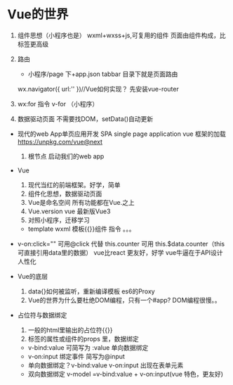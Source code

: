 # Vue的世界
  1. 组件思想（小程序也是）
     wxml+wxss+js,可复用的组件
     页面由组件构成，比标签更高级
  2. 路由
     - 小程序/page 下+app.json tabbar   目录下就是页面路由

      wx.navigator({
        url:''
      })//Vue如何实现？
      先安装vue-router

  3. wx:for  指令  v-for （小程序）
  4. 数据驱动页面  不需要找DOM，setData()自动更新

-  现代的web App单页应用开发 SPA single page application 
   vue 框架的加载 https://unpkg.com/vue@next
    1. 根节点 启动我们的web app


- Vue
   1. 现代当红的前端框架。好学，简单
   2. 组件化思想，数据驱动页面
   3. Vue是命名空间 所有功能都在Vue.之上
   4. Vue.version vue 最新版Vue3
   5. 对照小程序，迁移学习
     - template   wxml
        模板{{}}组件 指令  。。。


-  v-on:click=""  可用@click  代替
   this.counter  可用  this.$data.counter（this可直接引用data里的数据）
     vue比react 更友好，好学
       vue牛逼在于API设计人性化

- Vue的底层
   1. data{}如何被监听，重新编译模板  es6的Proxy
   2. Vue的世界为什么要杜绝DOM编程，只有一个#app?
         DOM编程很慢。。


- 占位符与数据绑定
  1. 一般的html里输出的占位符{{}}
  2. 标签的属性或组件的props 里，数据绑定
    - v-bind:value 可简写为 :value 单向数据绑定
    - v-on:input 绑定事件      简写为@input
    - 单向数据绑定？v-bind:value  v-on:input  出现在表单元素
    - 双向数据绑定  v-model   =v-bind:value + v-on:input(vue 特色，更友好)
     
 

